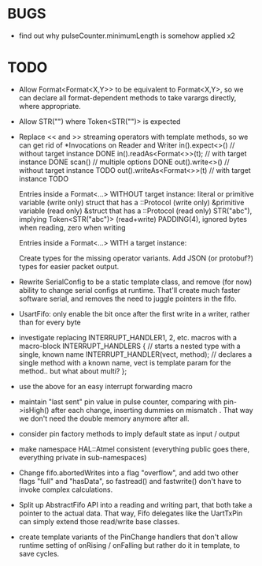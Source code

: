 BUGS
====
 - find out why pulseCounter.minimumLength is somehow applied x2

TODO
====
 - Allow Format<Format<X,Y>> to be equivalent to Format<X,Y>, so we can declare all format-dependent methods
   to take varargs directly, where appropriate. 
 - Allow STR("") where Token<STR("")> is expected
 - Replace << and >> streaming operators with template methods, so we can get rid of *Invocations on Reader and Writer
     in().expect<>()            // without target instance    DONE
     in().readAs<Format<>>(t);  // with target instance       DONE
     scan()                     // multiple options           DONE
     out().write<>()            // without target instance    TODO
     out().writeAs<Format<>>(t) // with target instance       TODO
     
   Entries inside a Format<...> WITHOUT target instance:
     literal or primitive variable            (write only)
     struct that has a ::Protocol             (write only)
     &primitive variable                      (read only)
     &struct that has a ::Protocol            (read only)
     STR("abc"), implying Token<STR("abc")>   (read+write)
     PADDING(4), ignored bytes when reading, zero when writing
     
   Entries inside a Format<...> WITH a target instance:
   
   Create types for the missing operator variants.
   Add JSON (or protobuf?) types for easier packet output.
     
 - Rewrite SerialConfig to be a static template class, and remove (for now) ability to change serial configs at
   runtime. That'll create much faster software serial, and removes the need to juggle pointers in the fifo.
 - UsartFifo: only enable the bit once after the first write in a writer, rather than for every byte
 - investigate replacing INTERRUPT_HANDLER1, 2, etc. macros with a macro-block
     INTERRUPT_HANDLERS {   // starts a nested type with a single, known name
       INTERRUPT_HANDLER(vect, method);  // declares a single method with a known name, vect is template param for the method.. but what about multi?
     };
 - use the above for an easy interrupt forwarding macro
  
 - maintain "last sent" pin value in pulse counter, comparing with pin->isHigh() after each change, inserting dummies on mismatch
   . That way we don't need the double memory anymore after all.
 - consider pin factory methods to imply default state as input / output
 - make namespace HAL::Atmel consistent (everything public goes there, everything private in sub-namespaces)

- Change fifo.abortedWrites into a flag "overflow", and add two other flags "full" and "hasData", so
  fastread() and fastwrite() don't have to invoke complex calculations.
- Split up AbstractFifo API into a reading and writing part, that both take a pointer to the actual data.
  That way, Fifo delegates like the UartTxPin can simply extend those read/write base classes.
- create template variants of the PinChange handlers that don't allow runtime setting of onRising / onFalling
  but rather do it in template, to save cycles.
  